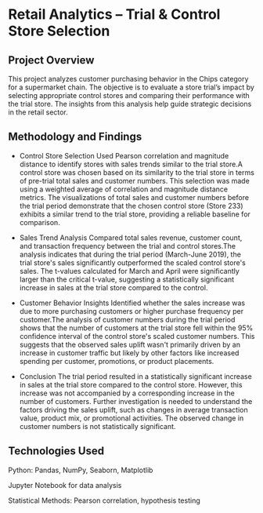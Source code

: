 # Retail Analytics – Trial & Control Store Selection
## Project Overview
This project analyzes customer purchasing behavior in the Chips category for a supermarket chain. The objective is to evaluate a store trial’s impact by selecting appropriate control stores and comparing their performance with the trial store. The insights from this analysis help guide strategic decisions in the retail sector.

## Methodology and Findings

- Control Store Selection
Used Pearson correlation and magnitude distance to identify stores with sales trends similar to the trial store.A control store was chosen based on its similarity to the trial store in terms of pre-trial total sales and customer numbers. This selection was made using a weighted average of correlation and magnitude distance metrics. The visualizations of total sales and customer numbers before the trial period demonstrate that the chosen control store (Store 233) exhibits a similar trend to the trial store, providing a reliable baseline for comparison.

- Sales Trend Analysis
Compared total sales revenue, customer count, and transaction frequency between the trial and control stores.The analysis indicates that during the trial period (March-June 2019), the trial store's sales significantly outperformed the scaled control store's sales. The t-values calculated for March and April were significantly larger than the critical t-value, suggesting a statistically significant increase in sales at the trial store compared to the control.

- Customer Behavior Insights
Identified whether the sales increase was due to more purchasing customers or higher purchase frequency per customer.The analysis of customer numbers during the trial period shows that the number of customers at the trial store fell within the 95% confidence interval of the control store's scaled customer numbers. This suggests that the observed sales uplift wasn't primarily driven by an increase in customer traffic but likely by other factors like increased spending per customer, promotions, or product placements.

- Conclusion
The trial period resulted in a statistically significant increase in sales at the trial store compared to the control store. However, this increase was not accompanied by a corresponding increase in the number of customers. Further investigation is needed to understand the factors driving the sales uplift, such as changes in average transaction value, product mix, or promotional activities. The observed change in customer numbers is not statistically significant.

## Technologies Used

Python: Pandas, NumPy, Seaborn, Matplotlib

Jupyter Notebook for data analysis

Statistical Methods: Pearson correlation, hypothesis testing
